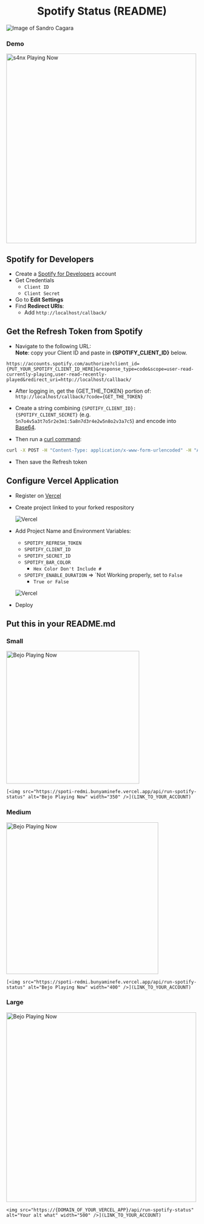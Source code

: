 <h1 align="center">Spotify Status (README)</h1>
<p align="center">

![Image of Sandro Cagara](https://i.ibb.co/Tmjxnhs/README-Spotify-Status-v2.jpg)
<p align="center">
   <h3>Demo</h3>
   <img src="https://spoti-redmi.bunyaminefe.vercel.app/api/run-spotify-status" alt="s4nx Playing Now" width="500" />
<p align="center">

Spotify for Developers
-----

* Create a [Spotify for Developers](https://developer.spotify.com/dashboard/applications) account
* Get Credentials
    * `Client ID`
    * `Client Secret`
* Go to **Edit Settings**
* Find **Redirect URIs**:
    * Add `http://localhost/callback/`

Get the Refresh Token from Spotify
-----

* Navigate to the following URL:
  <br/>
  **Note**: copy your Client ID and paste in **{SPOTIFY_CLIENT_ID}** below.

```
https://accounts.spotify.com/authorize?client_id={PUT_YOUR_SPOTIFY_CLIENT_ID_HERE}&response_type=code&scope=user-read-currently-playing,user-read-recently-played&redirect_uri=http://localhost/callback/
```

* After logging in, get the {GET_THE_TOKEN} portion of: `http://localhost/callback/?code={GET_THE_TOKEN}`

* Create a string combining `{SPOTIFY_CLIENT_ID}:{SPOTIFY_CLIENT_SECRET}` (e.g. `5n7o4v5a3t7o5r2e3m1:5a8n7d3r4e2w5n8o2v3a7c5`) and encode into [Base64](https://www.base64encode.org/).

* Then run a [curl command](https://reqbin.com/curl):
```sh
curl -X POST -H "Content-Type: application/x-www-form-urlencoded" -H "Authorization: Basic {YOUR_BASE64}" -d "grant_type=authorization_code&redirect_uri=http://localhost/callback/&code={YOUR_TOKEN}" https://accounts.spotify.com/api/token
```

* Then save the Refresh token

Configure Vercel Application
------
* Register on [Vercel](https://vercel.com/)

* Create project linked to your forked respository
  
  ![Vercel](https://i.ibb.co/sHhywHD/dasddas.jpg)

* Add Project Name and Environment Variables:
  - `SPOTIFY_REFRESH_TOKEN`
  - `SPOTIFY_CLIENT_ID`
  - `SPOTIFY_SECRET_ID`
  - `SPOTIFY_BAR_COLOR` 
     - `Hex Color Don't Include #`
  - `SPOTIFY_ENABLE_DURATION` => `Not Working properly, set to ```False```
     - `True or False`
        
  ![Vercel](https://i.ibb.co/vv5z4yP/Untitled.png)
  
 * Deploy

Put this in your README.md
------
<h3>Small</h3>



<img src="https://spotify-status-real-time-git-hub-git-master-bunyaminefe.vercel.app/api/run-spotify-status" alt="Bejo Playing Now" width="350" />

``` 
[<img src="https://spoti-redmi.bunyaminefe.vercel.app/api/run-spotify-status" alt="Bejo Playing Now" width="350" />](LINK_TO_YOUR_ACCOUNT)
```

<h3>Medium</h3>

<img src="https://spoti-redmi.bunyaminefe.vercel.app/api/run-spotify-status" alt="Bejo Playing Now" width="400" />

``` 
[<img src="https://spoti-redmi.bunyaminefe.vercel.app/api/run-spotify-status" alt="Bejo Playing Now" width="400" />](LINK_TO_YOUR_ACCOUNT)
```

<h3>Large</h3>

<img src="https://spoti-redmi.bunyaminefe.vercel.app/api/run-spotify-status" alt="Bejo Playing Now" width="500" />

``` 
<img src="https://{DOMAIN_OF_YOUR_VERCEL_APP}/api/run-spotify-status" alt="Your alt what" width="500" />](LINK_TO_YOUR_ACCOUNT)
```

